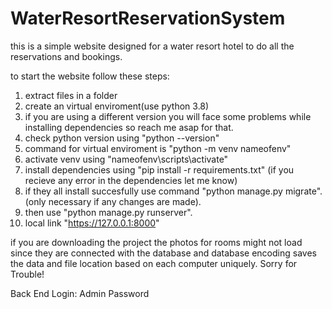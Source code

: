 # WaterResortReservationSystem

this is a simple website designed for a water resort hotel to do all the reservations and bookings.

to start the website follow these steps:

1. extract files in a folder
2. create an virtual enviroment(use python 3.8)
3. if you are using a different version you will face some problems while installing dependencies so reach me asap for that.
3. check python version using "python --version"
4. command for virtual enviroment is "python -m venv nameofenv"
5. activate venv using "nameofenv\scripts\activate"
6. install dependencies using "pip install -r requirements.txt" (if you recieve any error in the dependencies let me know)
7. if they all install succesfully use command "python manage.py migrate". (only necessary if any changes are made).
8. then use "python manage.py runserver".
9. local link "https://127.0.0.1:8000"

if you are downloading the project the photos for rooms might not load since they are connected with the database and database
encoding saves the data and file location based on each computer uniquely. Sorry for Trouble!

Back End Login:
Admin
Password

